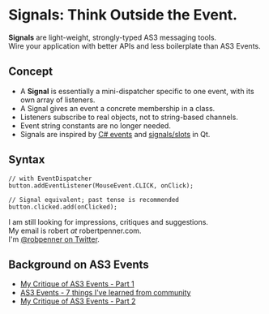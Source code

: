 Signals: Think Outside the Event.
=================================

**Signals** are light-weight, strongly-typed AS3 messaging tools.\
Wire your application with better APIs and less boilerplate than AS3
Events.

Concept
-------

 * A **Signal** is essentially a mini-dispatcher specific to one event, with its own array of listeners.
 * A Signal gives an event a concrete membership in a class.
 * Listeners subscribe to real objects, not to string-based channels.
 * Event string constants are no longer needed.
 * Signals are inspired by [C\# events](http://en.wikipedia.org/wiki/C_Sharp_syntax#Events) and [signals/slots](http://en.wikipedia.org/wiki/Signals_and_slots) in Qt.

Syntax
------

    // with EventDispatcher
    button.addEventListener(MouseEvent.CLICK, onClick);

    // Signal equivalent; past tense is recommended
    button.clicked.add(onClicked);

I am still looking for impressions, critiques and suggestions.\
My email is robert *at* robertpenner.com.\
I'm [\@robpenner on Twitter](http://twitter.com/robpenner).

Background on AS3 Events
------------------------

 * [My Critique of AS3 Events - Part 1](http://flashblog.robertpenner.com/2009/08/my-critique-of-as3-events-part-1.html)
 * [AS3 Events - 7 things I've learned from community](http://flashblog.robertpenner.com/2009/09/as3-events-7-things-ive-learned-from.html)
 * [My Critique of AS3 Events - Part 2](http://flashblog.robertpenner.com/2009/09/my-critique-of-as3-events-part-2.html)
